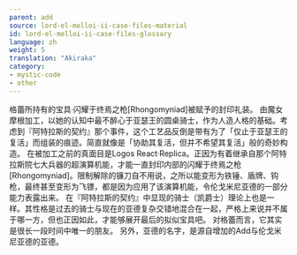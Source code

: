 ```yaml
---
parent: add
source: lord-el-melloi-ii-case-files-material
id: lord-el-melloi-ii-case-files-glossary
language: zh
weight: 5
translation: "Akiraka"
category:
- mystic-code
- other
---
```


格蕾所持有的宝具·闪耀于终焉之枪[Rhongomyniad]被赋予的封印礼装。
由魔女摩根加工，以她的认知中最不醉心于亚瑟王的圆桌骑士，作为人造人格的基础。考虑到『阿特拉斯的契约』那个事件，这个工艺品反倒是带有为了「仅止于亚瑟王的复活」而组装的痕迹。简直就像是「协助其复活，但并不希望其复活」般的奇妙构造。
在被加工之前的真面目是Logos React·Replica。正因为有着继承自那个阿特拉斯院七大兵器的超演算机能，才能一直封印内部的闪耀于终焉之枪[Rhongomyniad]。限制解除的镰刀自不用说，之所以能变形为铁锤、盾牌、钩枪，最终甚至变形为飞镖，都是因为应用了该演算机能，令伦戈米尼亚德的一部分能力表露出来。
在『阿特拉斯的契约』中显现的骑士（凯爵士）理论上也是一样。其性格是过去的骑士与现在的亚德复杂交错地混合在一起，严格上来说并不属于哪一方，但也正因如此，才能够展开最后的拟似宝具吧。
对格蕾而言，它其实是很长一段时间中唯一的朋友。
另外，亚德的名字，是源自增加的Add与伦戈米尼亚德的亚德。

